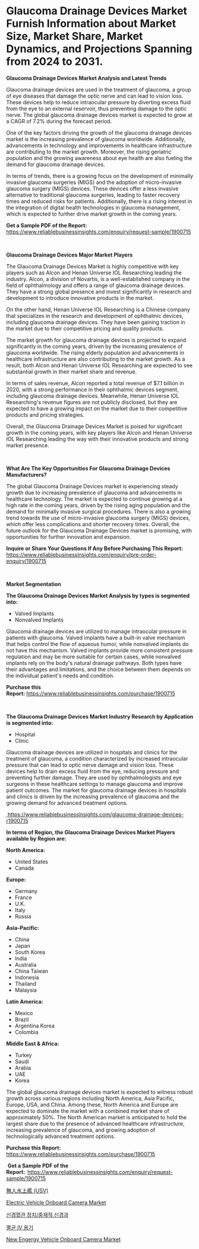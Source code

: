 <p><h1>Glaucoma Drainage Devices Market Furnish Information about Market Size, Market Share, Market Dynamics, and Projections Spanning from 2024 to 2031.</h1></p><p><strong>Glaucoma Drainage Devices Market Analysis and Latest Trends</strong></p>
<p><p>Glaucoma drainage devices are used in the treatment of glaucoma, a group of eye diseases that damage the optic nerve and can lead to vision loss. These devices help to reduce intraocular pressure by diverting excess fluid from the eye to an external reservoir, thus preventing damage to the optic nerve. The global glaucoma drainage devices market is expected to grow at a CAGR of 7.2% during the forecast period.</p><p>One of the key factors driving the growth of the glaucoma drainage devices market is the increasing prevalence of glaucoma worldwide. Additionally, advancements in technology and improvements in healthcare infrastructure are contributing to the market growth. Moreover, the rising geriatric population and the growing awareness about eye health are also fueling the demand for glaucoma drainage devices.</p><p>In terms of trends, there is a growing focus on the development of minimally invasive glaucoma surgeries (MIGS) and the adoption of micro-invasive glaucoma surgery (MIGS) devices. These devices offer a less invasive alternative to traditional glaucoma surgeries, leading to faster recovery times and reduced risks for patients. Additionally, there is a rising interest in the integration of digital health technologies in glaucoma management, which is expected to further drive market growth in the coming years.</p></p>
<p><strong>Get a Sample PDF of the Report:&nbsp;</strong> <a href="https://www.reliablebusinessinsights.com/enquiry/request-sample/1900715">https://www.reliablebusinessinsights.com/enquiry/request-sample/1900715</a></p>
<p>&nbsp;</p>
<p><strong>Glaucoma Drainage Devices Major Market Players</strong></p>
<p><p>The Glaucoma Drainage Devices Market is highly competitive with key players such as Alcon and Henan Universe IOL Researching leading the industry. Alcon, a division of Novartis, is a well-established company in the field of ophthalmology and offers a range of glaucoma drainage devices. They have a strong global presence and invest significantly in research and development to introduce innovative products in the market.</p><p>On the other hand, Henan Universe IOL Researching is a Chinese company that specializes in the research and development of ophthalmic devices, including glaucoma drainage devices. They have been gaining traction in the market due to their competitive pricing and quality products.</p><p>The market growth for glaucoma drainage devices is projected to expand significantly in the coming years, driven by the increasing prevalence of glaucoma worldwide. The rising elderly population and advancements in healthcare infrastructure are also contributing to the market growth. As a result, both Alcon and Henan Universe IOL Researching are expected to see substantial growth in their market share and revenue.</p><p>In terms of sales revenue, Alcon reported a total revenue of $7.1 billion in 2020, with a strong performance in their ophthalmic devices segment, including glaucoma drainage devices. Meanwhile, Henan Universe IOL Researching's revenue figures are not publicly disclosed, but they are expected to have a growing impact on the market due to their competitive products and pricing strategies.</p><p>Overall, the Glaucoma Drainage Devices Market is poised for significant growth in the coming years, with key players like Alcon and Henan Universe IOL Researching leading the way with their innovative products and strong market presence.</p></p>
<p>&nbsp;</p>
<p><strong>What Are The Key Opportunities For Glaucoma Drainage Devices Manufacturers?</strong></p>
<p><p>The global Glaucoma Drainage Devices market is experiencing steady growth due to increasing prevalence of glaucoma and advancements in healthcare technology. The market is expected to continue growing at a high rate in the coming years, driven by the rising aging population and the demand for minimally invasive surgical procedures. There is also a growing trend towards the use of micro-invasive glaucoma surgery (MIGS) devices, which offer less complications and shorter recovery times. Overall, the future outlook for the Glaucoma Drainage Devices market is promising, with opportunities for further innovation and expansion.</p></p>
<p><strong>Inquire or Share Your Questions If Any Before Purchasing This Report:</strong> <a href="https://www.reliablebusinessinsights.com/enquiry/pre-order-enquiry/1900715">https://www.reliablebusinessinsights.com/enquiry/pre-order-enquiry/1900715</a></p>
<p>&nbsp;</p>
<p><strong>Market Segmentation</strong></p>
<p><strong>The Glaucoma Drainage Devices Market Analysis by types is segmented into:</strong></p>
<p><ul><li>Valved Implants</li><li>Nonvalved Implants</li></ul></p>
<p><p>Glaucoma drainage devices are utilized to manage intraocular pressure in patients with glaucoma. Valved implants have a built-in valve mechanism that helps control the flow of aqueous humor, while nonvalved implants do not have this mechanism. Valved implants provide more consistent pressure regulation and may be more suitable for certain cases, while nonvalved implants rely on the body's natural drainage pathways. Both types have their advantages and limitations, and the choice between them depends on the individual patient's needs and condition.</p></p>
<p><strong>Purchase this Report:&nbsp;</strong><a href="https://www.reliablebusinessinsights.com/purchase/1900715">https://www.reliablebusinessinsights.com/purchase/1900715</a></p>
<p>&nbsp;</p>
<p><strong>The Glaucoma Drainage Devices Market Industry Research by Application is segmented into:</strong></p>
<p><ul><li>Hospital</li><li>Clinic</li></ul></p>
<p><p>Glaucoma drainage devices are utilized in hospitals and clinics for the treatment of glaucoma, a condition characterized by increased intraocular pressure that can lead to optic nerve damage and vision loss. These devices help to drain excess fluid from the eye, reducing pressure and preventing further damage. They are used by ophthalmologists and eye surgeons in these healthcare settings to manage glaucoma and improve patient outcomes. The market for glaucoma drainage devices in hospitals and clinics is driven by the increasing prevalence of glaucoma and the growing demand for advanced treatment options.</p></p>
<p><a href="https://www.reliablebusinessinsights.com/glaucoma-drainage-devices-r1900715">&nbsp;https://www.reliablebusinessinsights.com/glaucoma-drainage-devices-r1900715</a></p>
<p><strong>In terms of Region, the Glaucoma Drainage Devices Market Players available by Region are:</strong></p>
<p>
    <p> <strong> North America: </strong>
        <ul>
            <li>United States</li>
            <li>Canada</li>
        </ul>
        </p> 
    <p> <strong> Europe: </strong>
        <ul>
            <li>Germany</li>
            <li>France</li>
            <li>U.K.</li>
            <li>Italy</li>
            <li>Russia</li>
        </ul>
        </p> 
    <p> <strong> Asia-Pacific: </strong>
        <ul>
            <li>China</li>
            <li>Japan</li>
            <li>South Korea</li>
            <li>India</li>
            <li>Australia</li>
            <li>China Taiwan</li>
            <li>Indonesia</li>
            <li>Thailand</li>
            <li>Malaysia</li>
        </ul>
        </p> 
    <p> <strong> Latin America: </strong>
        <ul>
            <li>Mexico</li>
            <li>Brazil</li>
            <li>Argentina Korea</li>
            <li>Colombia</li>
        </ul>
        </p> 
    <p> <strong> Middle East & Africa: </strong>
        <ul>
            <li>Turkey</li>
            <li>Saudi</li>
            <li>Arabia</li>
            <li>UAE</li>
            <li>Korea</li>
        </ul>
    </p>
    </p>
<p><p>The global glaucoma drainage devices market is expected to witness robust growth across various regions including North America, Asia Pacific, Europe, USA, and China. Among these, North America and Europe are expected to dominate the market with a combined market share of approximately 50%. The North American market is anticipated to hold the largest share due to the presence of advanced healthcare infrastructure, increasing prevalence of glaucoma, and growing adoption of technologically advanced treatment options.</p></p>
<p><strong>Purchase this Report: </strong><a href="https://www.reliablebusinessinsights.com/purchase/1900715">https://www.reliablebusinessinsights.com/purchase/1900715</a></p>
<p>&nbsp;<strong>Get a Sample PDF of the Report:&nbsp;&nbsp;</strong><a href="https://www.reliablebusinessinsights.com/enquiry/request-sample/1900715">https://www.reliablebusinessinsights.com/enquiry/request-sample/1900715</a></p>
<p><strong></strong></p>
<p><p><a href="https://github.com/SimeonBode1/Market-Research-Report-List-1/blob/main/5952872129484.md">無人水上艦 (USV)</a></p><p><a href="https://github.com/Krish2023na/Market-Research-Report-List-4/blob/main/electric-vehicle-onboard-camera-market.md">Electric Vehicle Onboard Camera Market</a></p><p><a href="https://medium.com/@edaunhshhs/2024%EB%85%84%EB%B6%80%ED%84%B0-2031%EB%85%84%EA%B9%8C%EC%A7%80-%EC%97%B0%ED%8F%89%EA%B7%A0-%EC%84%B1%EC%9E%A5%EB%A5%A0%EB%A1%9C-%ED%99%95%EB%8C%80%EB%90%98%EB%8A%94-%EC%8B%A0%EA%B2%BD%ED%98%88%EA%B4%80-%EC%9E%A5%EB%B9%84-%EC%B9%98%EB%A3%8C%EC%9D%98-%EC%8B%9C%EC%9E%A5-%EA%B7%9C%EB%AA%A8%EC%97%90-%EB%8C%80%ED%95%9C-%ED%86%B5%EC%B0%B0%EB%A0%A5-04d4ccaf92f7">신경혈관 장치/중재적 신경과</a></p><p><a href="https://medium.com/@milonmizanur430/iv-%EC%BB%A8%ED%85%8C%EC%9D%B4%EB%84%88-%EC%8B%9C%EC%9E%A5%EC%9D%98-%EC%98%88%EC%B8%A1-%EC%8B%9C%EC%9E%A5-%ED%8A%B8%EB%A0%8C%EB%93%9C-%EB%B0%8F-%EC%98%81%ED%96%A5-%EB%B6%84%EC%84%9D-2024-2031-941f9be4dce0">멸균 IV 용기</a></p><p><a href="https://github.com/bmorecock/Market-Research-Report-List-3/blob/main/new-engergy-vehicle-onboard-camera-market.md">New Engergy Vehicle Onboard Camera Market</a></p></p>
